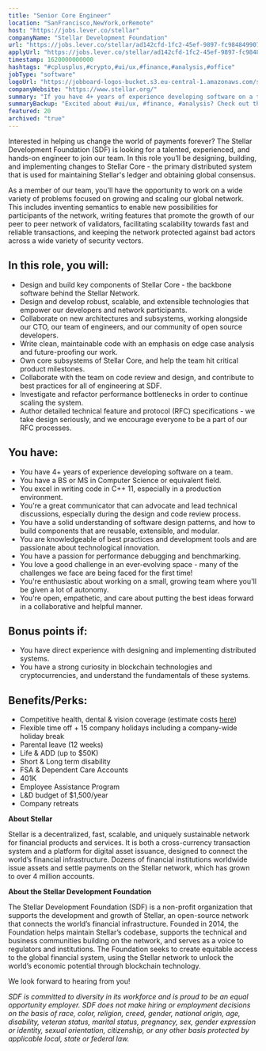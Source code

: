 ```yaml
---
title: "Senior Core Engineer"
location: "SanFrancisco,NewYork,orRemote"
host: "https://jobs.lever.co/stellar"
companyName: "Stellar Development Foundation"
url: "https://jobs.lever.co/stellar/ad142cfd-1fc2-45ef-9897-fc984849907f"
applyUrl: "https://jobs.lever.co/stellar/ad142cfd-1fc2-45ef-9897-fc984849907f/apply"
timestamp: 1620000000000
hashtags: "#cplusplus,#crypto,#ui/ux,#finance,#analysis,#office"
jobType: "software"
logoUrl: "https://jobboard-logos-bucket.s3.eu-central-1.amazonaws.com/stellar-development-foundation"
companyWebsite: "https://www.stellar.org/"
summary: "If you have 4+ years of experience developing software on a team, consider applying to Stellar's job post for a new Senior Core Engineer."
summaryBackup: "Excited about #ui/ux, #finance, #analysis? Check out this job post!"
featured: 20
archived: "true"
---
```


Interested in helping us change the world of payments forever? The Stellar Development Foundation (SDF) is looking for a talented, experienced, and hands-on engineer to join our team. In this role you’ll be designing, building, and implementing changes to Stellar Core - the primary distributed system that is used for maintaining Stellar's ledger and obtaining global consensus.

As a member of our team, you'll have the opportunity to work on a wide variety of problems focused on growing and scaling our global network. This includes inventing semantics to enable new possibilities for participants of the network, writing features that promote the growth of our peer to peer network of validators, facilitating scalability towards fast and reliable transactions, and keeping the network protected against bad actors across a wide variety of security vectors.

## In this role, you will:

*   Design and build key components of Stellar Core - the backbone software behind the Stellar Network.
*   Design and develop robust, scalable, and extensible technologies that empower our developers and network participants.
*   Collaborate on new architectures and subsystems, working alongside our CTO, our team of engineers, and our community of open source developers.
*   Write clean, maintainable code with an emphasis on edge case analysis and future-proofing our work.
*   Own core subsystems of Stellar Core, and help the team hit critical product milestones.
*   Collaborate with the team on code review and design, and contribute to best practices for all of engineering at SDF.
*   Investigate and refactor performance bottlenecks in order to continue scaling the system.
*   Author detailed technical feature and protocol (RFC) specifications - we take design seriously, and we encourage everyone to be a part of our RFC processes.

## You have:

*   You have 4+ years of experience developing software on a team.
*   You have a BS or MS in Computer Science or equivalent field.
*   You excel in writing code in C++ 11, especially in a production environment.
*   You're a great communicator that can advocate and lead technical discussions, especially during the design and code review process.
*   You have a solid understanding of software design patterns, and how to build components that are reusable, extensible, and modular.
*   You are knowledgeable of best practices and development tools and are passionate about technological innovation.
*   You have a passion for performance debugging and benchmarking.
*   You love a good challenge in an ever-evolving space - many of the challenges we face are being faced for the first time!
*   You're enthusiastic about working on a small, growing team where you'll be given a lot of autonomy.
*   You're open, empathetic, and care about putting the best ideas forward in a collaborative and helpful manner.

## Bonus points if:

*   You have direct experience with designing and implementing distributed systems.
*   You have a strong curiosity in blockchain technologies and cryptocurrencies, and understand the fundamentals of these systems.

## Benefits/Perks:

*   Competitive health, dental & vision coverage (estimate costs [here](https://secure.zenefits.com/benefitsPreview/requiredInformation?token=8fd13775-a407-463f-a3e7-dd329ba07622))
*   Flexible time off + 15 company holidays including a company-wide holiday break
*   Parental leave (12 weeks)
*   Life & ADD (up to $50K)
*   Short & Long term disability
*   FSA & Dependent Care Accounts
*   401K 
*   Employee Assistance Program
*   L&D budget of $1,500/year
*   Company retreats

**About Stellar**

Stellar is a decentralized, fast, scalable, and uniquely sustainable network for financial products and services. It is both a cross-currency transaction system and a platform for digital asset issuance, designed to connect the world’s financial infrastructure. Dozens of financial institutions worldwide issue assets and settle payments on the Stellar network, which has grown to over 4 million accounts.   

**About the Stellar Development Foundation**

The Stellar Development Foundation (SDF) is a non-profit organization that supports the development and growth of Stellar, an open-source network that connects the world’s financial infrastructure. Founded in 2014, the Foundation helps maintain Stellar’s codebase, supports the technical and business communities building on the network, and serves as a voice to regulators and institutions. The Foundation seeks to create equitable access to the global financial system, using the Stellar network to unlock the world’s economic potential through blockchain technology.

We look forward to hearing from you!

_SDF is committed to diversity in its workforce and is proud to be an equal opportunity employer. SDF does not make hiring or employment decisions on the basis of race, color, religion, creed, gender, national origin, age, disability, veteran status, marital status, pregnancy, sex, gender expression or identity, sexual orientation, citizenship, or any other basis protected by applicable local, state or federal law._
